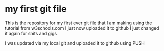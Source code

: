 # my first git file
This is the repository for my first ever git file that I am making using the tutorial from w3schools.com
I just now uploaded it to github
I just changed it again for shits and gigs


I was updated via my local git and uploaded it to github using PUSH